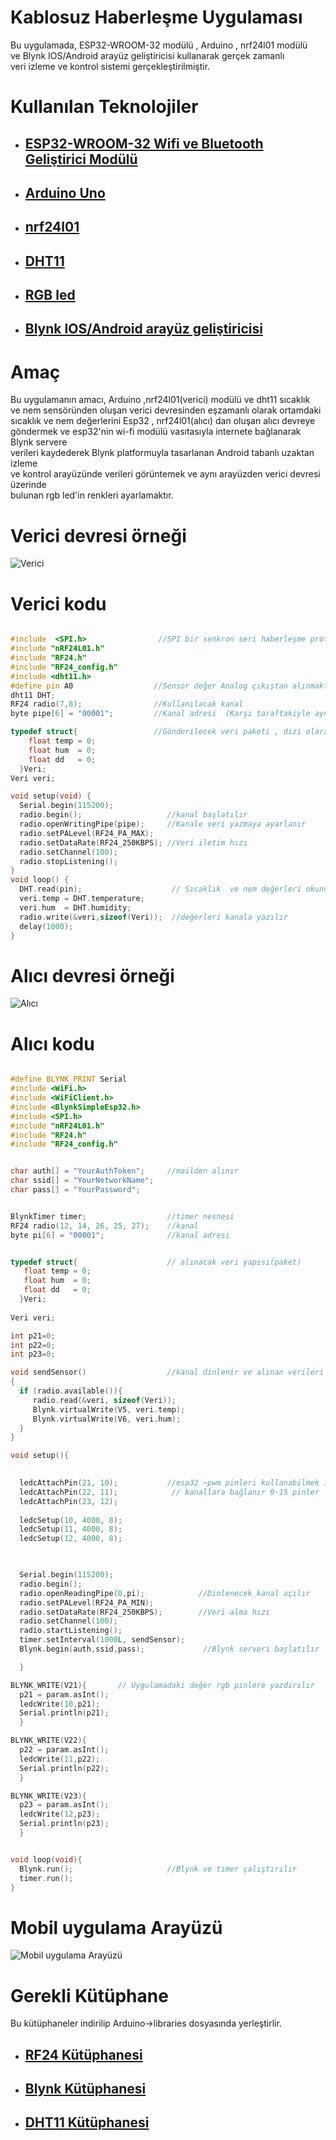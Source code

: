 <h1>Kablosuz Haberleşme Uygulaması</h1>
<p>
Bu uygulamada, ESP32-WROOM-32 modülü , Arduino , nrf24l01 modülü <br>
ve Blynk IOS/Android arayüz geliştiricisi kullanarak gerçek zamanlı<br>
veri izleme ve kontrol sistemi gerçekleştirilmiştir.
</p>
<h1> Kullanılan Teknolojiler</h1>

<ul>
<li>
<h2><a href="https://www.espressif.com/sites/default/files/documentation/esp32-wroom-32_datasheet_en.pdf">ESP32-WROOM-32 Wifi ve Bluetooth Geliştirici Modülü</a></h2>
</li>
<li><h2><a href="https://maker.robotistan.com/arduino-projeleri-egitimi/">Arduino Uno</a></h2></li>
<li><h2><a href="https://gelecegiyazanlar.turkcell.com.tr/konu/arduino/egitim/arduino-401/arduino-ile-kablosuz-haberlesme">nrf24l01</a></h2></li>
<li><h2><a href="https://www.robotistan.com/dht11-isi-ve-nem-sensoru-kart">DHT11</a></h2></li>
<li><h2><a href="http://www.esp32learning.com/code/esp32-and-rgb-led-example.php">RGB led</a></h2></li>
<li><h2><a href="https://docs.blynk.cc/">Blynk IOS/Android arayüz geliştiricisi</a></h2></li>
</ul>
<h1>Amaç</h1>
<p>Bu uygulamanın amacı, Arduino ,nrf24l01(verici) modülü ve dht11 sıcaklık <br>
ve nem sensöründen oluşan verici devresinden eşzamanlı  olarak  ortamdaki <br>
sıcaklık ve nem değerlerini Esp32 , nrf24l01(alıcı) dan oluşan alıcı devreye<br>
göndermek ve esp32'nin wi-fi modülü vasıtasıyla internete bağlanarak Blynk servere<br>
verileri kaydederek Blynk platformuyla tasarlanan Android tabanlı uzaktan izleme <br>
ve kontrol  arayüzünde verileri görüntemek ve aynı arayüzden verici devresi üzerinde<br>
bulunan rgb led'in renkleri ayarlamaktır.</p>
<h1>Verici devresi örneği</h1>
<img src="/goruntu_video/verici.png" alt="Verici" title="Verici">
<h1>Verici kodu</h1>

```cpp

#include  <SPI.h>                //SPI bir senkron seri haberleşme protokolüdür 
#include "nRF24L01.h"
#include "RF24.h"
#include "RF24_config.h"
#include <dht11.h>                   
#define pin A0                  //Sensor değer Analog çıkıştan alınmaktadır
dht11 DHT;
RF24 radio(7,8);                //Kullanılacak kanal 
byte pipe[6] = "00001";         //Kanal adresi  (Karşı taraftakiyle aynı olmalıdır(!))

typedef struct{                 //Gönderilecek veri paketi , dizi olarak da gönderilebilir
    float temp = 0; 
    float hum  = 0;
    float dd   = 0;
  }Veri;
Veri veri;

void setup(void) {
  Serial.begin(115200);                  
  radio.begin();                   //kanal başlatılır
  radio.openWritingPipe(pipe);     //Kanale veri yazmaya ayarlanır   
  radio.setPALevel(RF24_PA_MAX);
  radio.setDataRate(RF24_250KBPS); //Veri iletim hızı
  radio.setChannel(100);          
  radio.stopListening();
}
void loop() {
  DHT.read(pin);                    // Sıcaklık  ve nem değerleri okunur
  veri.temp = DHT.temperature;
  veri.hum  = DHT.humidity; 
  radio.write(&veri,sizeof(Veri));  //değerleri kanala yazılır 
  delay(1000);
}

```

<h1>Alıcı devresi örneği</h1>
<img src="/goruntu_video/alici.png" alt="Alıcı" title="Alıcı">

<h1>Alıcı kodu</h1>

```cpp

#define BLYNK_PRINT Serial
#include <WiFi.h>
#include <WiFiClient.h>
#include <BlynkSimpleEsp32.h>
#include <SPI.h>
#include "nRF24L01.h"
#include "RF24.h"
#include "RF24_config.h"


char auth[] = "YourAuthToken";     //mailden alınır
char ssid[] = "YourNetworkName";   
char pass[] = "YourPassword";


BlynkTimer timer;                  //timer nesnesi
RF24 radio(12, 14, 26, 25, 27);    //kanal
byte pi[6] = "00001";              //kanal adresi


typedef struct{                    // alınacak veri yapısı(paket)
   float temp = 0;
   float hum  = 0;  
   float dd   = 0;
  }Veri;
    
Veri veri;

int p21=0;
int p22=0;
int p23=0; 

void sendSensor()                  //kanal dinlenir ve alınan verileri Blynk serverine gönderilir
{   
  if (radio.available()){   
     radio.read(&veri, sizeof(Veri));
     Blynk.virtualWrite(V5, veri.temp);
     Blynk.virtualWrite(V6, veri.hum);
  }
}

void setup(){

  
  ledcAttachPin(21, 10);           //esp32 ~pwm pinleri kullanabilmek için GPIO pinleri
  ledcAttachPin(22, 11);            // kanallara bağlanır 0-15 pinler
  ledcAttachPin(23, 12);
  
  ledcSetup(10, 4000, 8);            
  ledcSetup(11, 4000, 8);
  ledcSetup(12, 4000, 8);


  
  Serial.begin(115200);
  radio.begin();                            
  radio.openReadingPipe(0,pi);            //Dinlenecek kanal açılır
  radio.setPALevel(RF24_PA_MIN);
  radio.setDataRate(RF24_250KBPS);        //Veri alma hızı 
  radio.setChannel(100);                   
  radio.startListening();
  timer.setInterval(1000L, sendSensor);
  Blynk.begin(auth,ssid,pass);             //Blynk serveri başlatılır

  }

BLYNK_WRITE(V21){       // Uygulamadaki değer rgb pinlere yazdırılır
  p21 = param.asInt();
  ledcWrite(10,p21); 
  Serial.println(p21);
  }

BLYNK_WRITE(V22){
  p22 = param.asInt();
  ledcWrite(11,p22);
  Serial.println(p22);
  }

BLYNK_WRITE(V23){
  p23 = param.asInt();
  ledcWrite(12,p23);
  Serial.println(p23);
  }


void loop(void){
  Blynk.run();                     //Blynk ve timer çalıştırılır
  timer.run();
}

```
<h1>Mobil uygulama Arayüzü</h1>
<img src="/goruntu_video/blynk.jpeg" alt="Mobil uygulama Arayüzü" title="Mobil uygulama Arayüzü">
<h1>Gerekli Kütüphane</h1>
Bu kütüphaneler indirilip Arduino->libraries dosyasında yerleştirlir.
<ul><li><h2> <a href="https://github.com/nhatuan84/RF24">RF24 Kütüphanesi</a></h2></li>
<li><h2><a href="https://github.com/blynkkk/blynk-library">Blynk Kütüphanesi</a></h2></li>
<li><h2><a href="https://github.com/adidax/dht11">DHT11 Kütüphanesi</a></h2></li>
</ul>


